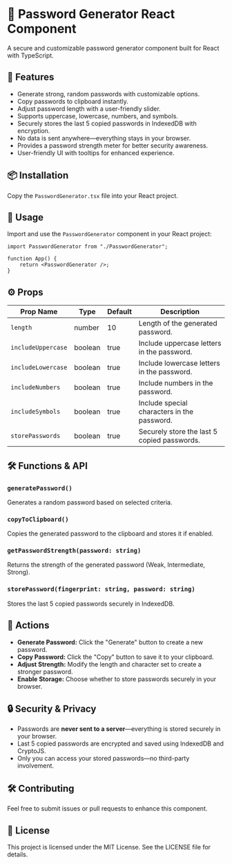 # 🔐 Password Generator React Component

A secure and customizable password generator component built for React with TypeScript.

## 🚀 Features

- Generate strong, random passwords with customizable options.
- Copy passwords to clipboard instantly.
- Adjust password length with a user-friendly slider.
- Supports uppercase, lowercase, numbers, and symbols.
- Securely stores the last 5 copied passwords in IndexedDB with encryption.
- No data is sent anywhere—everything stays in your browser.
- Provides a password strength meter for better security awareness.
- User-friendly UI with tooltips for enhanced experience.

## 📦 Installation

Copy the `PasswordGenerator.tsx` file into your React project.

## 🔧 Usage

Import and use the `PasswordGenerator` component in your React project:

```tsx
import PasswordGenerator from "./PasswordGenerator";

function App() {
    return <PasswordGenerator />;
}
```

## ⚙️ Props

| Prop Name          | Type    | Default | Description                                 |
| ------------------ | ------- | ------- | ------------------------------------------- |
| `length`           | number  | 10      | Length of the generated password.           |
| `includeUppercase` | boolean | true    | Include uppercase letters in the password.  |
| `includeLowercase` | boolean | true    | Include lowercase letters in the password.  |
| `includeNumbers`   | boolean | true    | Include numbers in the password.            |
| `includeSymbols`   | boolean | true    | Include special characters in the password. |
| `storePasswords`   | boolean | true    | Securely store the last 5 copied passwords. |

## 🛠 Functions & API

### `generatePassword()`
Generates a random password based on selected criteria.

### `copyToClipboard()`
Copies the generated password to the clipboard and stores it if enabled.

### `getPasswordStrength(password: string)`
Returns the strength of the generated password (Weak, Intermediate, Strong).

### `storePassword(fingerprint: string, password: string)`
Stores the last 5 copied passwords securely in IndexedDB.

## 🔄 Actions

- **Generate Password:** Click the "Generate" button to create a new password.
- **Copy Password:** Click the "Copy" button to save it to your clipboard.
- **Adjust Strength:** Modify the length and character set to create a stronger password.
- **Enable Storage:** Choose whether to store passwords securely in your browser.

## 🔒 Security & Privacy

- Passwords are **never sent to a server**—everything is stored securely in your browser.
- Last 5 copied passwords are encrypted and saved using IndexedDB and CryptoJS.
- Only you can access your stored passwords—no third-party involvement.

## 🛠 Contributing

Feel free to submit issues or pull requests to enhance this component.

## 📜 License

This project is licensed under the MIT License. See the LICENSE file for details.
